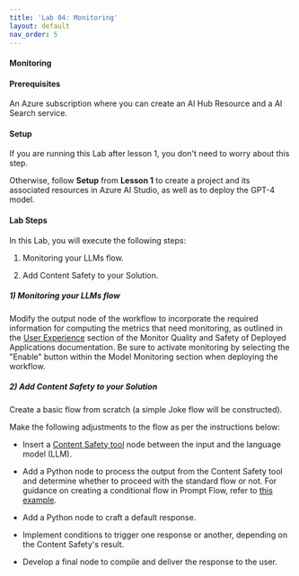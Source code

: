 ```yaml
---
title: 'Lab 04: Monitoring'
layout: default
nav_order: 5
---
```

####  Monitoring

#### Prerequisites

An Azure subscription where you can create an AI Hub Resource and a AI Search service.

#### Setup

If you are running this Lab after lesson 1, you don't need to worry about this step.

Otherwise, follow **Setup** from **Lesson 1** to create a project and its associated resources in Azure AI Studio, as well as to deploy the GPT-4 model.

#### Lab Steps

In this Lab, you will execute the following steps:

1) Monitoring your LLMs flow.

2) Add Content Safety to your Solution.

##### 1) Monitoring your LLMs flow

Modify the output node of the workflow to incorporate the required information for computing the metrics that need monitoring, as outlined in the [User Experience](https://learn.microsoft.com/en-us/azure/ai-studio/how-to/monitor-quality-safety#user-experience) section of the Monitor Quality and Safety of Deployed Applications documentation. Be sure to activate monitoring by selecting the "Enable" button within the Model Monitoring section when deploying the workflow.

##### 2) Add Content Safety to your Solution

Create a basic flow from scratch (a simple Joke flow will be constructed).  
   
Make the following adjustments to the flow as per the instructions below:  
   
- Insert a [Content Safety tool](https://learn.microsoft.com/en-us/azure/machine-learning/prompt-flow/tools-reference/content-safety-text-tool) node between the input and the language model (LLM).  
   
- Add a Python node to process the output from the Content Safety tool and determine whether to proceed with the standard flow or not. For guidance on creating a conditional flow in Prompt Flow, refer to [this example](https://github.com/microsoft/promptflow/tree/main/examples/flows/standard/conditional-flow-for-if-else).  
   
- Add a Python node to craft a default response.  
   
- Implement conditions to trigger one response or another, depending on the Content Safety's result.  
   
- Develop a final node to compile and deliver the response to the user.